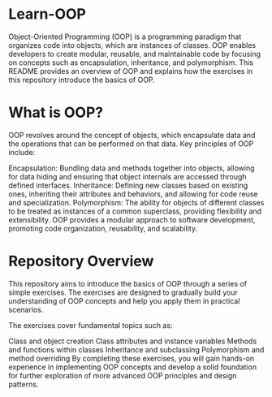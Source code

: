 # Learn-OOP

Object-Oriented Programming (OOP) is a programming paradigm that organizes code into objects, which are instances of classes. OOP enables developers to create modular, reusable, and maintainable code by focusing on concepts such as encapsulation, inheritance, and polymorphism. This README provides an overview of OOP and explains how the exercises in this repository introduce the basics of OOP.

# What is OOP?
OOP revolves around the concept of objects, which encapsulate data and the operations that can be performed on that data. Key principles of OOP include:

Encapsulation: Bundling data and methods together into objects, allowing for data hiding and ensuring that object internals are accessed through defined interfaces.
Inheritance: Defining new classes based on existing ones, inheriting their attributes and behaviors, and allowing for code reuse and specialization.
Polymorphism: The ability for objects of different classes to be treated as instances of a common superclass, providing flexibility and extensibility.
OOP provides a modular approach to software development, promoting code organization, reusability, and scalability.

# Repository Overview
This repository aims to introduce the basics of OOP through a series of simple exercises. The exercises are designed to gradually build your understanding of OOP concepts and help you apply them in practical scenarios.

The exercises cover fundamental topics such as:

Class and object creation
Class attributes and instance variables
Methods and functions within classes
Inheritance and subclassing
Polymorphism and method overriding
By completing these exercises, you will gain hands-on experience in implementing OOP concepts and develop a solid foundation for further exploration of more advanced OOP principles and design patterns.

